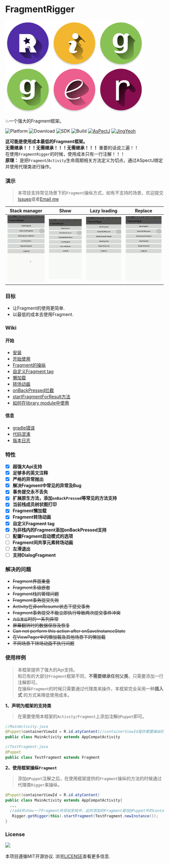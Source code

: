 # FragmentRigger
![R](/images/rr.png)
![i](/images/i.png)
![g](/images/g.png)
![g](/images/g.png)
![e](/images/e.png)
![r](/images/r.png)

:boom:一个强大的Fragment框架。

![Platform](https://img.shields.io/badge/platform-Androd-green.svg)
![Download](https://api.bintray.com/packages/jkb/maven/fragment-rigger/images/download.svg)
![SDK](https://img.shields.io/badge/SDK-12%2B-green.svg)
![Build](https://img.shields.io/badge/Powered%20by-AsPectJ-blue.svg)
[![AsPectJ](https://img.shields.io/badge/license-MIT-yellowgreen.svg)](https://github.com/HujiangTechnology/gradle_plugin_android_aspectjx)
[![JingYeoh](https://img.shields.io/badge/author-JustKiddingBaby-red.svg)](http://blog.justkiddingbaby.com/)

**这可能是使用成本最低的Fragment框架。**  
**无需继承！！！无需继承！！！无需继承！！！** 重要的话说三遍！！   
在使用`FragmentRigger`的时候，使用成本只有一行注解！！！  
**原理：** 是把`Fragment`/`Activity`生命周期相关方法定义为切点，通过ASpectJ绑定并使用代理类进行操作。

### 演示
>本项目支持常见场景下的`Fragment`操纵方式，如有不支持的场景，欢迎提交[Issues](https://github.com/JustKiddingBaby/FragmentRigger/issues)或者[Email me](mailto:yangjing9611@foxmail.com)

|Stack manager|Show|Lazy loading|Replace|
|:-----------:|:-----:|:---------:|:------:|
|<img src="/images/start.gif" width = "200px"/>|<img src="/images/show.gif" width = "200px"/>|<img src="/images/lazyload.gif" width = "200px"/>|<img src="/images/replace.gif" width = "200px"/>|

### 目标
* 让Fragment的使用更简单.
* 以最低的成本去使用Fragment.

### Wiki
#### 开始
* [安装](https://github.com/JustKiddingBaby/FragmentRigger/wiki/首页)
* [开始使用](https://github.com/JustKiddingBaby/FragmentRigger/wiki/开始使用)
* [Fragment的操纵](https://github.com/JustKiddingBaby/FragmentRigger/wiki/Fragment的操纵)
* [自定义Fragment tag](https://github.com/JustKiddingBaby/FragmentRigger/wiki/%E8%87%AA%E5%AE%9A%E4%B9%89Fragment-tag)
* [懒加载](https://github.com/JustKiddingBaby/FragmentRigger/wiki/懒加载)
* [转场动画](https://github.com/JustKiddingBaby/FragmentRigger/wiki/转场动画)
* [onBackPressed拦截](https://github.com/JustKiddingBaby/FragmentRigger/wiki/onBackPressed拦截)
* [startFragmentForResult方法](https://github.com/JustKiddingBaby/FragmentRigger/wiki/startFragmentForResult方法)
* [如何在library module中使用](https://github.com/JustKiddingBaby/FragmentRigger/wiki/如何在library-module中使用)
#### 信息
* [gradle错误](https://github.com/JustKiddingBaby/FragmentRigger/wiki/gradle%E4%BE%9D%E8%B5%96%E9%97%AE%E9%A2%98)
* [代码混淆](https://github.com/JustKiddingBaby/FragmentRigger/wiki/代码混淆)
* [版本日志](https://github.com/JustKiddingBaby/FragmentRigger/wiki/版本日志)

### 特性
- [x] **超强大Api支持**
- [x] **足够多的英文注释**
- [x] **严格的异常抛出**
- [x] **解决Fragment中常见的异常及Bug**
- [x] **事务提交永不丢失**
- [x] **扩展原生方法，添加`onBackPressed`等常见的方法支持**
- [x] **当前栈成员树状图打印**
- [x] **Fragment懒加载**
- [x] **Fragment转场动画**
- [x] **自定义Fragment tag**
- [x] **为非栈内的Fragment添加onBackPressed支持**
- [ ] **配置Fragment启动模式的选项**
- [ ] **Fragment间共享元素转场动画**
- [ ] **左滑退出**
- [ ] **支持DialogFragment**

### 解决的问题
* ~~Fragment界面重叠~~
* ~~Fragment多级嵌套~~
* ~~Fragment栈的管理问题~~
* ~~Fragment事务提交失败~~
* ~~Activity在非onResume状态下提交事务~~
* ~~Fragment事务提交不能立即执行导致两次提交事件冲突~~
* ~~`内存重启`时的一系列异常~~
* ~~屏幕翻转时的数据保存及恢复~~
* ~~Can not perform this action after onSaveInstanceState~~
* ~~在ViewPager中的懒加载及其他场景下的懒加载~~
* ~~不同场景下转场动画不执行问题~~

### 使用样例
>本框架提供了强大的Api支持。  
和已有的大部分`Fragment`框架不同，**不需要继承任何父类**，只需要添加一行注解即可。  
在操纵`Fragment`的时候只需要通过代理类来操作，本框架完全采用一种**插入式** 的方式来降低使用成本。

**1、声明为框架的支持类**
>在需要使用本框架的`Activity/Fragment`上添加注解`@Puppet`即可。

```java
//MainActivity.java
@Puppet(containerViewId = R.id.atyContent)//containerViewId是你需要操纵的Fragment在add时候的container view
public class MainActivity extends AppCompatActivity
```
```java
//TestFragment.java
@Puppet
public class TestFragment extends Fragment
```

**2、使用框架操纵`Fragment`**
>添加`@Puppet`注解之后，在使用框架提供的`Fragment`操纵的方法的时候通过代理类`Rigger`来操纵。

```java
@Puppet(containerViewId = R.id.atyContent)
public class MainActivity extends AppCompatActivity{
  ...
  //add并show一个Fragment并添加至栈中，此时添加的Fragment是在@Puppet中的containerViewId中的
   Rigger.getRigger(this).startFragment(TestFragment.newInstance());
}
```

### License
![](https://upload.wikimedia.org/wikipedia/commons/thumb/f/f8/License_icon-mit-88x31-2.svg/128px-License_icon-mit-88x31-2.svg.png)

本项目遵循MIT开源协议. 浏览[LICENSE](https://opensource.org/licenses/MIT)查看更多信息.